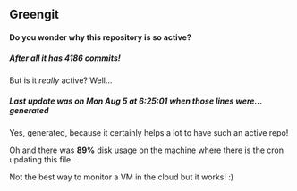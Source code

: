 ## Greengit

#### Do you wonder why this repository is so active?

##### After all it has 4186 commits!

But is it *really* active? Well...

##### Last update was on Mon Aug 5 at 6:25:01 when those lines were... generated

Yes, generated, because it certainly helps a lot to have such an active repo!

Oh and there was **89%** disk usage on the machine
where there is the cron updating this file.

Not the best way to monitor a VM in the cloud but it works! :)

